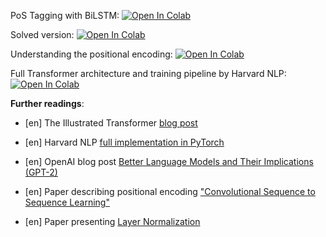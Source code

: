 PoS Tagging with BiLSTM:
[![Open In Colab](https://colab.research.google.com/assets/colab-badge.svg)](https://colab.research.google.com/github/girafe-ai/ml-mipt/blob/22f_binpord/week1_04_Transformer_and_PoS_Tagging/practice_bilstm_for_pos_tagging.ipynb)

Solved version:
[![Open In Colab](https://colab.research.google.com/assets/colab-badge.svg)](https://colab.research.google.com/github/girafe-ai/ml-mipt/blob/22f_binpord/week1_04_Transformer_and_PoS_Tagging/practice_bilstm_for_pos_tagging_solved.ipynb)

Understanding the positional encoding:
[![Open In Colab](https://colab.research.google.com/assets/colab-badge.svg)](https://colab.research.google.com/github/girafe-ai/ml-mipt/blob/22f_binpord/week1_04_Transformer_and_PoS_Tagging/practice_positional_encoding.ipynb)

Full Transformer architecture and training pipeline by Harvard NLP:
[![Open In Colab](https://colab.research.google.com/assets/colab-badge.svg)](https://colab.research.google.com/github/harvardnlp/annotated-transformer/blob/master/The%20Annotated%20Transformer.ipynb)

**Further readings**:

- [en] The Illustrated Transformer
  [blog post](https://jalammar.github.io/illustrated-transformer/)

- [en] Harvard NLP
  [full implementation in PyTorch](http://nlp.seas.harvard.edu/2018/04/03/attention.html)

- [en] OpenAI blog post
  [Better Language Models and Their Implications (GPT-2)](https://openai.com/blog/better-language-models/)

- [en] Paper describing positional encoding
  ["Convolutional Sequence to Sequence Learning"](https://arxiv.org/pdf/1705.03122)

- [en] Paper presenting [Layer Normalization](https://arxiv.org/abs/1607.06450)
